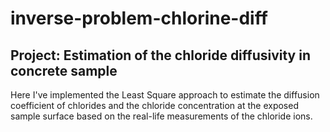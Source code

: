# inverse-problem-chlorine-diff


## Project: Estimation of the chloride diffusivity in concrete sample

Here I've implemented the Least Square approach to estimate the diffusion coefficient of chlorides and the chloride concentration at the exposed sample surface based on the real-life measurements of the chloride ions.

